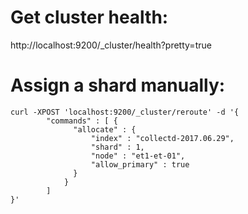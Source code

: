 Get cluster health:
===================

http://localhost:9200/_cluster/health?pretty=true


Assign a shard manually:
========================

```
curl -XPOST 'localhost:9200/_cluster/reroute' -d '{
        "commands" : [ {
              "allocate" : {
                  "index" : "collectd-2017.06.29",
                  "shard" : 1,
                  "node" : "et1-et-01",
                  "allow_primary" : true
              }
            }
        ]
}'
```
